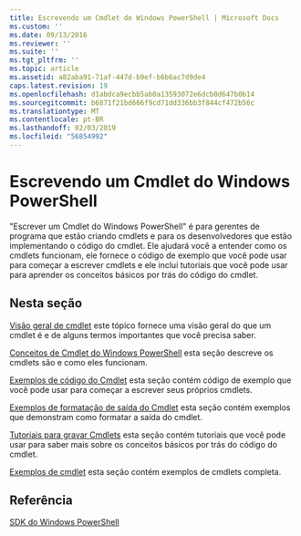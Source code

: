 ```yaml
---
title: Escrevendo um Cmdlet do Windows PowerShell | Microsoft Docs
ms.custom: ''
ms.date: 09/13/2016
ms.reviewer: ''
ms.suite: ''
ms.tgt_pltfrm: ''
ms.topic: article
ms.assetid: a82aba91-71af-447d-b9ef-b6b6ac7d9de4
caps.latest.revision: 19
ms.openlocfilehash: d1abdca9ecbb5ab0a13593072e6dcb0d647b0b14
ms.sourcegitcommit: b6871f21bd666f9cd71dd336bb3f844cf472b56c
ms.translationtype: MT
ms.contentlocale: pt-BR
ms.lasthandoff: 02/03/2019
ms.locfileid: "56854992"
---
```

# <a name="writing-a-windows-powershell-cmdlet"></a>Escrevendo um Cmdlet do Windows PowerShell

"Escrever um Cmdlet do Windows PowerShell" é para gerentes de programa que estão criando cmdlets e para os desenvolvedores que estão implementando o código do cmdlet. Ele ajudará você a entender como os cmdlets funcionam, ele fornece o código de exemplo que você pode usar para começar a escrever cmdlets e ele inclui tutoriais que você pode usar para aprender os conceitos básicos por trás do código do cmdlet.

## <a name="in-this-section"></a>Nesta seção

[Visão geral de cmdlet](./cmdlet-overview.md) este tópico fornece uma visão geral do que um cmdlet é e de alguns termos importantes que você precisa saber.

[Conceitos de Cmdlet do Windows PowerShell](./windows-powershell-cmdlet-concepts.md) esta seção descreve os cmdlets são e como eles funcionam.

[Exemplos de código do Cmdlet](./examples-of-cmdlet-code.md) esta seção contém código de exemplo que você pode usar para começar a escrever seus próprios cmdlets.

[Exemplos de formatação de saída do Cmdlet](https://msdn.microsoft.com/en-us/65829249-124d-47d0-9bf3-8e397dc55855) esta seção contém exemplos que demonstram como formatar a saída do cmdlet.

[Tutoriais para gravar Cmdlets](./tutorials-for-writing-cmdlets.md) esta seção contém tutoriais que você pode usar para saber mais sobre os conceitos básicos por trás do código do cmdlet.

[Exemplos de cmdlet](./cmdlet-samples.md) esta seção contém exemplos de cmdlets completa.

## <a name="reference"></a>Referência

[SDK do Windows PowerShell](../windows-powershell-reference.md)
